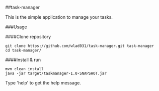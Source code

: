 ##task-manager

This is the simple application to manage your tasks.

###Usage

####Clone repository
```
git clone https://github.com/wlad031/task-manager.git task-manager
cd task-manager/
```

####Install & run
```
mvn clean install
java -jar target/taskmanager-1.0-SNAPSHOT.jar
```

Type 'help' to get the help message.

